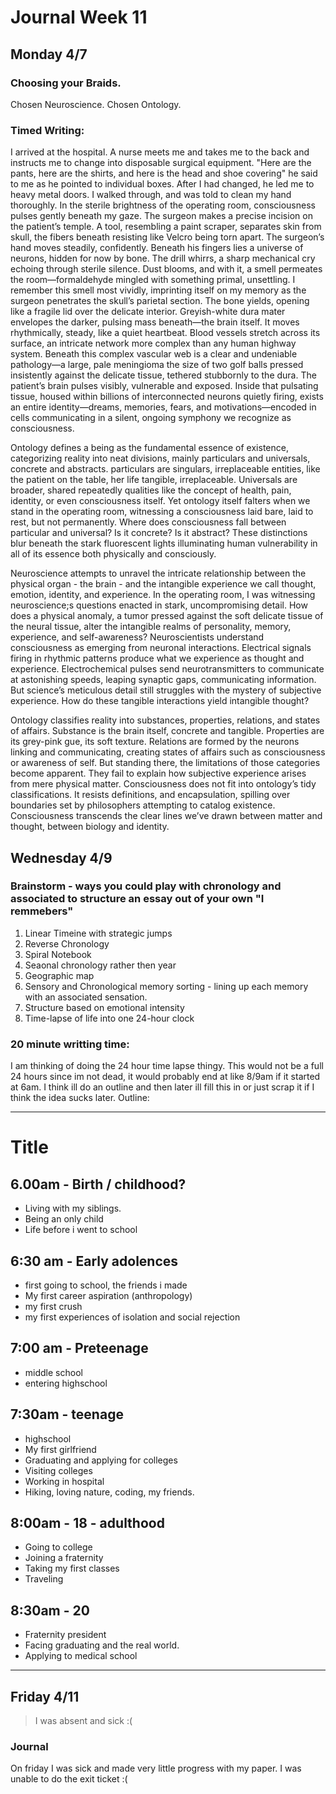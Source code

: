 # Journal Week 11

## Monday 4/7

### Choosing your Braids. 

Chosen Neuroscience. 
Chosen Ontology.

### Timed Writing: 
I arrived at the hospital. A nurse meets me and takes me to the back and instructs me to change into disposable surgical equipment. "Here are the pants, here are the shirts, and here is the head and shoe covering" he said to me as he pointed to individual boxes. After I had changed, he led me to heavy metal doors. I walked through, and was told to clean my hand thoroughly. In the sterile brightness of the operating room, consciousness pulses gently beneath my gaze. The surgeon makes a precise incision on the patient’s temple. A tool, resembling a paint scraper, separates skin from skull, the fibers beneath resisting like Velcro being torn apart. The surgeon’s hand moves steadily, confidently. Beneath his fingers lies a universe of neurons, hidden for now by bone. The drill whirrs, a sharp mechanical cry echoing through sterile silence. Dust blooms, and with it, a smell permeates the room—formaldehyde mingled with something primal, unsettling. I remember this smell most vividly, imprinting itself on my memory as the surgeon penetrates the skull’s parietal section. The bone yields, opening like a fragile lid over the delicate interior. Greyish-white dura mater envelopes the darker, pulsing mass beneath—the brain itself. It moves rhythmically, steady, like a quiet heartbeat. Blood vessels stretch across its surface, an intricate network more complex than any human highway system. Beneath this complex vascular web is a clear and undeniable pathology—a large, pale meningioma the size of two golf balls pressed insistently against the delicate tissue, tethered stubbornly to the dura. The patient’s brain pulses visibly, vulnerable and exposed. Inside that pulsating tissue, housed within billions of interconnected neurons quietly firing, exists an entire identity—dreams, memories, fears, and motivations—encoded in cells communicating in a silent, ongoing symphony we recognize as consciousness.

Ontology defines a being as the fundamental essence of existence, categorizing reality into neat divisions, mainly particulars and universals, concrete and abstracts. particulars are singulars, irreplaceable entities, like the patient on the table, her life tangible, irreplaceable. Universals are broader, shared repeatedly qualities like the concept of health, pain, identity, or even consciousness itself. Yet ontology itself falters when we stand in the operating room, witnessing a consciousness laid bare, laid to rest, but not permanently. Where does consciousness fall between particular and universal? Is it concrete? Is it abstract? These distinctions blur beneath the stark fluorescent lights illuminating human vulnerability in all of its essence both physically and consciously.

Neuroscience attempts to unravel the intricate relationship between the physical organ - the brain - and the intangible experience we call thought, emotion, identity, and experience. In the operating room, I was witnessing neuroscience;s questions enacted in stark, uncompromising detail. How does a physical anomaly, a tumor pressed against the soft delicate tissue of the neural tissue, alter the intangible realms of personality, memory, experience, and self-awareness? Neuroscientists understand consciousness as emerging from neuronal interactions. Electrical signals firing in rhythmic patterns produce what we experience as thought and experience. Electrochemical pulses send neurotransmitters to communicate at astonishing speeds, leaping synaptic gaps, communicating information. But science’s meticulous detail still struggles with the mystery of subjective experience. How do these tangible interactions yield intangible thought?

Ontology classifies reality into substances, properties, relations, and states of affairs. Substance is the brain itself, concrete and tangible. Properties are its grey-pink gue, its soft texture. Relations are formed by the neurons linking and communicating, creating states of affairs such as consciousness or awareness of self. But standing there, the limitations of those categories become apparent. They fail to explain how subjective experience arises from mere physical matter. Consciousness does not fit into ontology’s tidy classifications. It resists definitions, and encapsulation, spilling over boundaries set by philosophers attempting to catalog existence. Consciousness transcends the clear lines we’ve drawn between matter and thought, between biology and identity.

## Wednesday 4/9

### Brainstorm - ways you could play with chronology and associated to structure an essay out of your own "I remmebers"
1. Linear Timeine with strategic jumps
2. Reverse Chronology
3. Spiral Notebook
4. Seaonal chronology rather then year
5. Geographic map
6. Sensory and Chronological memory sorting - lining up each memory with an associated sensation.
7. Structure based on emotional intensity
8. Time-lapse of life into one 24-hour clock

### 20 minute writting time:

I am thinking of doing the 24 hour time lapse thingy. This would not be a full 24 hours since im not dead, it would probably end at like 8/9am if it started at 6am. I think ill do an outline and then later ill fill this in or just scrap it if I think the idea sucks later. 
Outline:

--- 

# Title 

## 6.00am - Birth / childhood?
* Living with my siblings.
* Being an only child
* Life before i went to school

## 6:30 am - Early adolences 
* first going to school, the friends i made
* My first career aspiration (anthropology)
* my first crush
* my first experiences of isolation and social rejection

## 7:00 am - Preteenage 
* middle school
* entering highschool

## 7:30am - teenage 
* highschool
* My first girlfriend
* Graduating and applying for colleges
* Visiting colleges
* Working in hospital
* Hiking, loving nature, coding, my friends.
  
## 8:00am - 18 - adulthood
* Going to college
* Joining a fraternity
* Taking my first classes
* Traveling

## 8:30am - 20
* Fraternity president
* Facing graduating and the real world.
* Applying to medical school

---

## Friday 4/11
> I was absent and sick :( 

### Journal
On friday I was sick and made very little progress with my paper. 
I was unable to do the exit ticket :(
